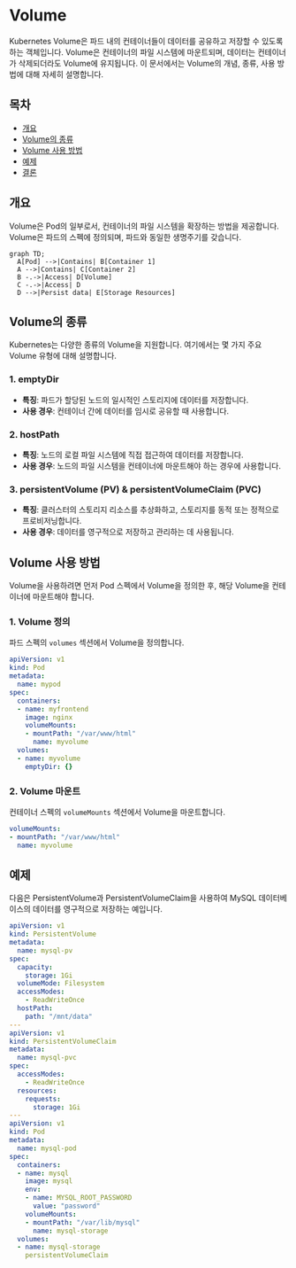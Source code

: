 # Volume

Kubernetes Volume은 파드 내의 컨테이너들이 데이터를 공유하고 저장할 수 있도록 하는 객체입니다. Volume은 컨테이너의 파일 시스템에 마운트되며, 데이터는 컨테이너가 삭제되더라도 Volume에 유지됩니다. 이 문서에서는 Volume의 개념, 종류, 사용 방법에 대해 자세히 설명합니다.

## 목차

- [개요](#개요)
- [Volume의 종류](#volume의-종류)
- [Volume 사용 방법](#volume-사용-방법)
- [예제](#예제)
- [결론](#결론)

## 개요

Volume은 Pod의 일부로서, 컨테이너의 파일 시스템을 확장하는 방법을 제공합니다. Volume은 파드의 스펙에 정의되며, 파드와 동일한 생명주기를 갖습니다.

```mermaid
graph TD;
  A[Pod] -->|Contains| B[Container 1]
  A -->|Contains| C[Container 2]
  B -.->|Access| D[Volume]
  C -.->|Access| D
  D -->|Persist data| E[Storage Resources]
```

## Volume의 종류

Kubernetes는 다양한 종류의 Volume을 지원합니다. 여기에서는 몇 가지 주요 Volume 유형에 대해 설명합니다.

### 1. emptyDir

- **특징**: 파드가 할당된 노드의 일시적인 스토리지에 데이터를 저장합니다.
- **사용 경우**: 컨테이너 간에 데이터를 임시로 공유할 때 사용합니다.

### 2. hostPath

- **특징**: 노드의 로컬 파일 시스템에 직접 접근하여 데이터를 저장합니다.
- **사용 경우**: 노드의 파일 시스템을 컨테이너에 마운트해야 하는 경우에 사용합니다.

### 3. persistentVolume (PV) & persistentVolumeClaim (PVC)

- **특징**: 클러스터의 스토리지 리소스를 추상화하고, 스토리지를 동적 또는 정적으로 프로비저닝합니다.
- **사용 경우**: 데이터를 영구적으로 저장하고 관리하는 데 사용됩니다.

## Volume 사용 방법

Volume을 사용하려면 먼저 Pod 스펙에서 Volume을 정의한 후, 해당 Volume을 컨테이너에 마운트해야 합니다.

### 1. Volume 정의

파드 스펙의 `volumes` 섹션에서 Volume을 정의합니다.

```yaml
apiVersion: v1
kind: Pod
metadata:
  name: mypod
spec:
  containers:
  - name: myfrontend
    image: nginx
    volumeMounts:
    - mountPath: "/var/www/html"
      name: myvolume
  volumes:
  - name: myvolume
    emptyDir: {}
```

### 2. Volume 마운트

컨테이너 스펙의 `volumeMounts` 섹션에서 Volume을 마운트합니다.

```yaml
volumeMounts:
- mountPath: "/var/www/html"
  name: myvolume
```

## 예제

다음은 PersistentVolume과 PersistentVolumeClaim을 사용하여 MySQL 데이터베이스의 데이터를 영구적으로 저장하는 예입니다.

```yaml
apiVersion: v1
kind: PersistentVolume
metadata:
  name: mysql-pv
spec:
  capacity:
    storage: 1Gi
  volumeMode: Filesystem
  accessModes:
    - ReadWriteOnce
  hostPath:
    path: "/mnt/data"
---
apiVersion: v1
kind: PersistentVolumeClaim
metadata:
  name: mysql-pvc
spec:
  accessModes:
    - ReadWriteOnce
  resources:
    requests:
      storage: 1Gi
---
apiVersion: v1
kind: Pod
metadata:
  name: mysql-pod
spec:
  containers:
  - name: mysql
    image: mysql
    env:
    - name: MYSQL_ROOT_PASSWORD
      value: "password"
    volumeMounts:
    - mountPath: "/var/lib/mysql"
      name: mysql-storage
  volumes:
  - name: mysql-storage
    persistentVolumeClaim